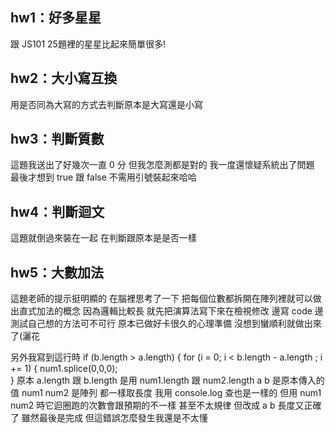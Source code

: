 ## hw1：好多星星
跟 JS101 25題裡的星星比起來簡單很多!

## hw2：大小寫互換
用是否同為大寫的方式去判斷原本是大寫還是小寫

## hw3：判斷質數
這題我送出了好幾次一直 0 分
但我怎麼測都是對的
我一度還懷疑系統出了問題
最後才想到 true 跟 false 不需用引號裝起來哈哈

## hw4：判斷迴文
這題就倒過來裝在一起
在判斷跟原本是是否一樣

## hw5：大數加法
這題老師的提示挺明顯的
在腦裡思考了一下
把每個位數都拆開在陣列裡就可以做出直式加法的概念
因為邏輯比較長
就先把演算法寫下來在檢視修改
邊寫 code 邊測試自己想的方法可不可行
原本已做好卡很久的心理準備
沒想到蠻順利就做出來了(灑花

另外我寫到這行時
if (b.length > a.length) {
  for (i = 0; i < b.length - a.length ; i += 1) {
    num1.splice(0,0,0);  	
  }
原本 a.length 跟 b.length 是用 num1.length  跟 num2.length
a b 是原本傳入的值
num1 num2 是陣列
都一樣取長度 
我用 console.log 查也是一樣的
但用 num1 num2 時它迴圈跑的次數會跟預期的不一樣
甚至不太規律
但改成 a b 長度又正確了
雖然最後是完成
但這錯誤怎麼發生我還是不太懂

